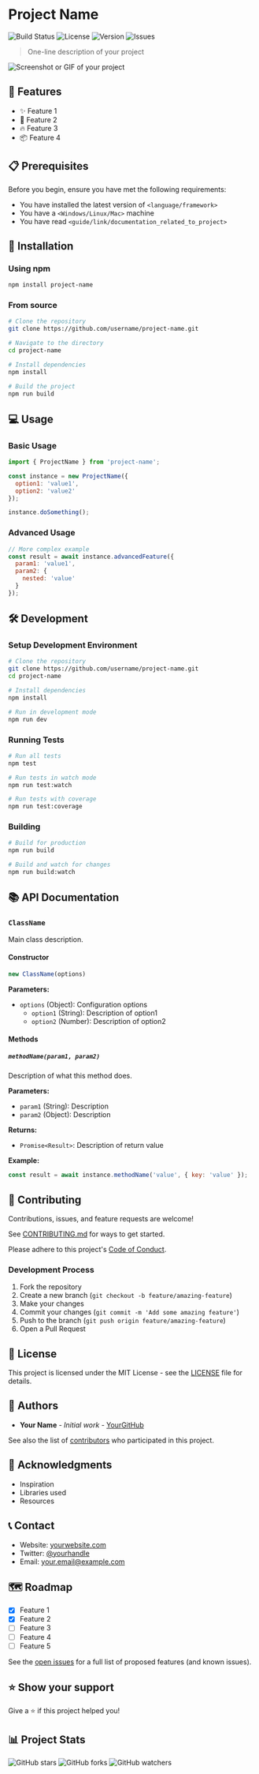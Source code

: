 # Project Name

![Build Status](https://img.shields.io/github/workflow/status/username/repo/CI)
![License](https://img.shields.io/github/license/username/repo)
![Version](https://img.shields.io/github/v/release/username/repo)
![Issues](https://img.shields.io/github/issues/username/repo)

> One-line description of your project

![Screenshot or GIF of your project](screenshot.png)

## 🚀 Features

- ✨ Feature 1
- 🎯 Feature 2
- 🔥 Feature 3
- 📦 Feature 4

## 📋 Prerequisites

Before you begin, ensure you have met the following requirements:

- You have installed the latest version of `<language/framework>`
- You have a `<Windows/Linux/Mac>` machine
- You have read `<guide/link/documentation_related_to_project>`

## 🔧 Installation

### Using npm

```bash
npm install project-name
```

### From source

```bash
# Clone the repository
git clone https://github.com/username/project-name.git

# Navigate to the directory
cd project-name

# Install dependencies
npm install

# Build the project
npm run build
```

## 💻 Usage

### Basic Usage

```javascript
import { ProjectName } from 'project-name';

const instance = new ProjectName({
  option1: 'value1',
  option2: 'value2'
});

instance.doSomething();
```

### Advanced Usage

```javascript
// More complex example
const result = await instance.advancedFeature({
  param1: 'value1',
  param2: {
    nested: 'value'
  }
});
```

## 🛠️ Development

### Setup Development Environment

```bash
# Clone the repository
git clone https://github.com/username/project-name.git
cd project-name

# Install dependencies
npm install

# Run in development mode
npm run dev
```

### Running Tests

```bash
# Run all tests
npm test

# Run tests in watch mode
npm run test:watch

# Run tests with coverage
npm run test:coverage
```

### Building

```bash
# Build for production
npm run build

# Build and watch for changes
npm run build:watch
```

## 📚 API Documentation

### `ClassName`

Main class description.

#### Constructor

```javascript
new ClassName(options)
```

**Parameters:**
- `options` (Object): Configuration options
  - `option1` (String): Description of option1
  - `option2` (Number): Description of option2

#### Methods

##### `methodName(param1, param2)`

Description of what this method does.

**Parameters:**
- `param1` (String): Description
- `param2` (Object): Description

**Returns:**
- `Promise<Result>`: Description of return value

**Example:**
```javascript
const result = await instance.methodName('value', { key: 'value' });
```

## 🤝 Contributing

Contributions, issues, and feature requests are welcome!

See [CONTRIBUTING.md](CONTRIBUTING.md) for ways to get started.

Please adhere to this project's [Code of Conduct](CODE_OF_CONDUCT.md).

### Development Process

1. Fork the repository
2. Create a new branch (`git checkout -b feature/amazing-feature`)
3. Make your changes
4. Commit your changes (`git commit -m 'Add some amazing feature'`)
5. Push to the branch (`git push origin feature/amazing-feature`)
6. Open a Pull Request

## 📝 License

This project is licensed under the MIT License - see the [LICENSE](LICENSE) file for details.

## 👥 Authors

- **Your Name** - *Initial work* - [YourGitHub](https://github.com/yourusername)

See also the list of [contributors](https://github.com/username/project-name/contributors) who participated in this project.

## 🙏 Acknowledgments

- Inspiration
- Libraries used
- Resources

## 📞 Contact

- Website: [yourwebsite.com](https://yourwebsite.com)
- Twitter: [@yourhandle](https://twitter.com/yourhandle)
- Email: your.email@example.com

## 🗺️ Roadmap

- [x] Feature 1
- [x] Feature 2
- [ ] Feature 3
- [ ] Feature 4
- [ ] Feature 5

See the [open issues](https://github.com/username/project-name/issues) for a full list of proposed features (and known issues).

## ⭐ Show your support

Give a ⭐️ if this project helped you!

## 📊 Project Stats

![GitHub stars](https://img.shields.io/github/stars/username/project-name?style=social)
![GitHub forks](https://img.shields.io/github/forks/username/project-name?style=social)
![GitHub watchers](https://img.shields.io/github/watchers/username/project-name?style=social)
